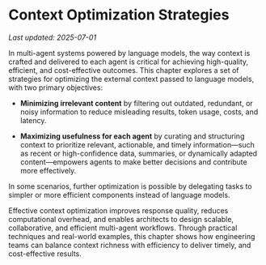 # Context Optimization Strategies

_Last updated: 2025-07-01_

In multi-agent systems powered by language models, the way context is crafted
and delivered to each agent is critical for achieving high-quality, efficient,
and cost-effective outcomes. This chapter explores a set of strategies for
optimizing the external context passed to language models, with two primary
objectives:

- **Minimizing irrelevant content** by filtering out outdated, redundant, or
  noisy information to reduce misleading results, token usage, costs, and
  latency.

- **Maximizing usefulness for each agent** by curating and structuring context
  to prioritize relevant, actionable, and timely information—such as recent or
  high-confidence data, summaries, or dynamically adapted content—empowers
  agents to make better decisions and contribute more effectively.

In some scenarios, further optimization is possible by delegating tasks to
simpler or more efficient components instead of language models.

Effective context optimization improves response quality, reduces computational
overhead, and enables architects to design scalable, collaborative, and
efficient multi-agent workflows. Through practical techniques and real-world
examples, this chapter shows how engineering teams can balance context richness
with efficiency to deliver timely, and cost-effective results.
